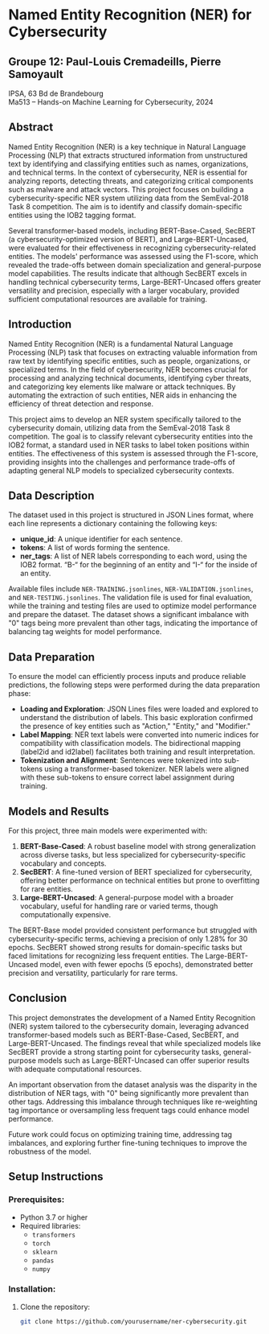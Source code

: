 # Named Entity Recognition (NER) for Cybersecurity

## Groupe 12: Paul-Louis Cremadeills, Pierre Samoyault  
IPSA, 63 Bd de Brandebourg  
Ma513 – Hands-on Machine Learning for Cybersecurity, 2024  

## Abstract
Named Entity Recognition (NER) is a key technique in Natural Language Processing (NLP) that extracts structured information from unstructured text by identifying and classifying entities such as names, organizations, and technical terms. In the context of cybersecurity, NER is essential for analyzing reports, detecting threats, and categorizing critical components such as malware and attack vectors. This project focuses on building a cybersecurity-specific NER system utilizing data from the SemEval-2018 Task 8 competition. The aim is to identify and classify domain-specific entities using the IOB2 tagging format.  

Several transformer-based models, including BERT-Base-Cased, SecBERT (a cybersecurity-optimized version of BERT), and Large-BERT-Uncased, were evaluated for their effectiveness in recognizing cybersecurity-related entities. The models' performance was assessed using the F1-score, which revealed the trade-offs between domain specialization and general-purpose model capabilities. The results indicate that although SecBERT excels in handling technical cybersecurity terms, Large-BERT-Uncased offers greater versatility and precision, especially with a larger vocabulary, provided sufficient computational resources are available for training.

## Introduction
Named Entity Recognition (NER) is a fundamental Natural Language Processing (NLP) task that focuses on extracting valuable information from raw text by identifying specific entities, such as people, organizations, or specialized terms. In the field of cybersecurity, NER becomes crucial for processing and analyzing technical documents, identifying cyber threats, and categorizing key elements like malware or attack techniques. By automating the extraction of such entities, NER aids in enhancing the efficiency of threat detection and response.

This project aims to develop an NER system specifically tailored to the cybersecurity domain, utilizing data from the SemEval-2018 Task 8 competition. The goal is to classify relevant cybersecurity entities into the IOB2 format, a standard used in NER tasks to label token positions within entities. The effectiveness of this system is assessed through the F1-score, providing insights into the challenges and performance trade-offs of adapting general NLP models to specialized cybersecurity contexts.

## Data Description
The dataset used in this project is structured in JSON Lines format, where each line represents a dictionary containing the following keys:
- **unique_id**: A unique identifier for each sentence.
- **tokens**: A list of words forming the sentence.
- **ner_tags**: A list of NER labels corresponding to each word, using the IOB2 format. “B-“ for the beginning of an entity and “I-“ for the inside of an entity.

Available files include `NER-TRAINING.jsonlines`, `NER-VALIDATION.jsonlines`, and `NER-TESTING.jsonlines`. The validation file is used for final evaluation, while the training and testing files are used to optimize model performance and prepare the dataset. The dataset shows a significant imbalance with "0" tags being more prevalent than other tags, indicating the importance of balancing tag weights for model performance.

## Data Preparation
To ensure the model can efficiently process inputs and produce reliable predictions, the following steps were performed during the data preparation phase:

- **Loading and Exploration**: JSON Lines files were loaded and explored to understand the distribution of labels. This basic exploration confirmed the presence of key entities such as "Action," "Entity," and "Modifier."
- **Label Mapping**: NER text labels were converted into numeric indices for compatibility with classification models. The bidirectional mapping (label2id and id2label) facilitates both training and result interpretation.
- **Tokenization and Alignment**: Sentences were tokenized into sub-tokens using a transformer-based tokenizer. NER labels were aligned with these sub-tokens to ensure correct label assignment during training.

## Models and Results
For this project, three main models were experimented with: 

1. **BERT-Base-Cased**: A robust baseline model with strong generalization across diverse tasks, but less specialized for cybersecurity-specific vocabulary and concepts.
2. **SecBERT**: A fine-tuned version of BERT specialized for cybersecurity, offering better performance on technical entities but prone to overfitting for rare entities.
3. **Large-BERT-Uncased**: A general-purpose model with a broader vocabulary, useful for handling rare or varied terms, though computationally expensive.

The BERT-Base model provided consistent performance but struggled with cybersecurity-specific terms, achieving a precision of only 1.28% for 30 epochs. SecBERT showed strong results for domain-specific tasks but faced limitations for recognizing less frequent entities. The Large-BERT-Uncased model, even with fewer epochs (5 epochs), demonstrated better precision and versatility, particularly for rare terms.

## Conclusion
This project demonstrates the development of a Named Entity Recognition (NER) system tailored to the cybersecurity domain, leveraging advanced transformer-based models such as BERT-Base-Cased, SecBERT, and Large-BERT-Uncased. The findings reveal that while specialized models like SecBERT provide a strong starting point for cybersecurity tasks, general-purpose models such as Large-BERT-Uncased can offer superior results with adequate computational resources. 

An important observation from the dataset analysis was the disparity in the distribution of NER tags, with "0" being significantly more prevalent than other tags. Addressing this imbalance through techniques like re-weighting tag importance or oversampling less frequent tags could enhance model performance. 

Future work could focus on optimizing training time, addressing tag imbalances, and exploring further fine-tuning techniques to improve the robustness of the model.

## Setup Instructions

### Prerequisites:
- Python 3.7 or higher
- Required libraries:
  - `transformers`
  - `torch`
  - `sklearn`
  - `pandas`
  - `numpy`

### Installation:
1. Clone the repository:
   ```bash
   git clone https://github.com/yourusername/ner-cybersecurity.git
